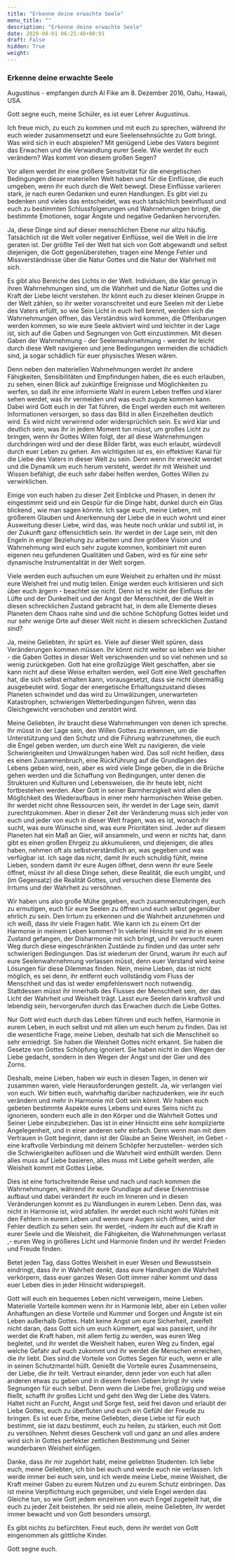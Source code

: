 ```yaml
---
title: "Erkenne deine erwachte Seele"
menu_title: ""
description: "Erkenne deine erwachte Seele"
date: 2020-08-01 06:25:48+00:91
draft: False
hidden: True
weight:
---
```

### Erkenne deine erwachte Seele

Augustinus - empfangen durch Al Fike am 8. Dezember 2016, Oahu, Hawaii, USA.

Gott segne euch, meine Schüler, es ist euer Lehrer Augustinus.

Ich freue mich, zu euch zu kommen und mit euch zu sprechen, während ihr euch wieder zusammensetzt und eure Seelensehnsüchte zu Gott bringt. Was wird sich in euch abspielen? Mit genügend Liebe des Vaters beginnt das Erwachen und die Verwandlung eurer Seele. Wie werdet ihr euch verändern? Was kommt von diesem großen Segen?  

Vor allem werdet ihr eine größere Sensitivität für die energetischen Bedingungen dieser materiellen Welt haben und für die Einflüsse, die euch umgeben, wenn ihr euch durch die Welt bewegt. Diese Einflüsse variieren stark, je nach euren Gedanken und euren Handlungen. Es gibt viel zu bedenken und vieles das entscheidet, was euch tatsächlich beeinflusst und euch zu bestimmten Schlussfolgerungen und Wahrnehmungen bringt, die bestimmte Emotionen, sogar Ängste und negative Gedanken hervorrufen.  

Ja, diese Dinge sind auf dieser menschlichen Ebene nur allzu häufig. Tatsächlich ist die Welt voller negativer Einflüsse, weil die Welt in die Irre geraten ist. Der größte Teil der Welt hat sich von Gott abgewandt und selbst diejenigen, die Gott gegenüberstehen, tragen eine Menge Fehler und Missverständnisse über die Natur Gottes und die Natur der Wahrheit mit sich.  

Es gibt also Bereiche des Lichts in der Welt. Individuen, die klar genug in ihren Wahrnehmungen sind, um die Wahrheit und die Natur Gottes und die Kraft der Liebe leicht verstehen. Ihr könnt euch zu dieser kleinen Gruppe in der Welt zählen, so ihr weiter voranschreitet und eure Seelen mit der Liebe des Vaters erfüllt, so wie Sein Licht in euch hell brennt, werden sich die Wahrnehmungen öffnen, das Verständnis wird kommen, die Offenbarungen werden kommen, so wie eure Seele aktiviert wird und leichter in der Lage ist, sich auf die Gaben und Segnungen von Gott einzustimmen. Mit diesen Gaben der Wahrnehmung - der Seelenwahrnehmung - werdet ihr leicht durch diese Welt navigieren und jene Bedingungen vermeiden die schädlich sind, ja sogar schädlich für euer physisches Wesen wären.  

Denn neben den materiellen Wahrnehmungen werdet ihr andere Fähigkeiten, Sensibilitäten und Empfindungen haben, die es euch erlauben, zu sehen, einen Blick auf zukünftige Ereignisse und Möglichkeiten zu werfen, so daß ihr eine informierte Wahl in eurem Leben treffen und klarer sehen werdet, was ihr vermeiden und was euch zugute kommen kann. Dabei wird Gott euch in der Tat führen, die Engel werden euch mit weiteren Informationen versorgen, so dass das Bild in allen Einzelheiten deutlich wird. Es wird nicht verwirrend oder widersprüchlich sein. Es wird klar und deutlich sein, was ihr in jedem Moment tun müsst, um großes Licht zu bringen, wenn ihr Gottes Willen folgt, der all diese Wahrnehmungen durchdringen wird und der diese Bilder färbt, was euch erlaubt, würdevoll durch euer Leben zu gehen. Am wichtigsten ist es, ein effektiver Kanal für die Liebe des Vaters in dieser Welt zu sein. Denn wenn ihr erweckt werdet und die Dynamik um euch herum versteht, werdet ihr mit Weisheit und Wissen befähigt, die euch sehr dabei helfen werden, Gottes Willen zu verwirklichen.  

Einige von euch haben zu dieser Zeit Einblicke und Phasen, in denen ihr eingestimmt seid und ein Gespür für die Dinge habt, dunkel durch ein Glas blickend , wie man sagen könnte. Ich sage euch, meine Lieben, mit größerem Glauben und Anerkennung der Liebe die in euch wohnt und einer Ausweitung dieser Liebe, wird das, was heute noch unklar und subtil ist, in der Zukunft ganz offensichtlich sein. Ihr werdet in der Lage sein, mit den Engeln in enger Beziehung zu arbeiten und ihre größere Vision und Wahrnehmung wird euch sehr zugute kommen, kombiniert mit euren eigenen neu gefundenen Qualitäten und Gaben, wird es für eine sehr dynamische Instrumentalität in der Welt sorgen.  

Viele werden euch aufsuchen um eure Weisheit zu erhalten und ihr müsst eure Weisheit frei und mutig teilen. Einige werden euch kritisieren und sich über euch ärgern - beachtet sie nicht. Denn ist es nicht der Einfluss der Lüfte und der Dunkelheit und der Angst der Menschheit, der die Welt in diesen schrecklichen Zustand gebracht hat, in dem alle Elemente dieses Planeten dem Chaos nahe sind und die schöne Schöpfung Gottes leidet und nur sehr wenige Orte auf dieser Welt nicht in diesem schrecklichen Zustand sind?  

Ja, meine Geliebten, ihr spürt es. Viele auf dieser Welt spüren, dass Veränderungen kommen müssen. Ihr könnt nicht weiter so leben wie bisher - die Gaben Gottes in dieser Welt verschwenden und so viel nehmen und so wenig zurückgeben. Gott hat eine großzügige Welt geschaffen, aber sie kann nicht auf diese Weise erhalten werden, weil Gott eine Welt geschaffen hat, die sich selbst erhalten kann, vorausgesetzt, dass sie nicht übermäßig ausgebeutet wird. Sogar der energetische Erhaltungszustand dieses Planeten schwindet und das wird zu Umwälzungen, unerwarteten Katastrophen, schwierigen Wetterbedingungen führen, wenn das Gleichgewicht verschoben und zerstört wird.  

Meine Geliebten, ihr braucht diese Wahrnehmungen von denen ich spreche. Ihr müsst in der Lage sein, den Willen Gottes zu erkennen, um die Unterstützung und den Schutz und die Führung wahrzunehmen, die euch die Engel geben werden, um durch eine Welt zu navigieren, die viele Schwierigkeiten und Umwälzungen haben wird. Das soll nicht heißen, dass es einen Zusammenbruch, eine Rückführung auf die Grundlagen des Lebens geben wird, nein, aber es wird viele Dinge geben, die in die Brüche gehen werden und die Schaffung von Bedingungen, unter denen die Strukturen und Kulturen und Lebensweisen, die ihr heute lebt, nicht fortbestehen werden. Aber Gott in seiner Barmherzigkeit wird allen die Möglichkeit des Wiederaufbaus in einer mehr harmonischen Weise geben. Ihr werdet nicht ohne Ressourcen sein, ihr werdet in der Lage sein, damit zurechtzukommen. Aber in dieser Zeit der Veränderung muss sich jeder von euch und jeder von euch in dieser Welt fragen, was es ist, wonach ihr sucht, was eure Wünsche sind, was eure Prioritäten sind. Jeder auf diesem Planeten hat ein Maß an Gier, will ansammeln, und wenn er nichts hat, dann gibt es einen großen Ehrgeiz zu akkumulieren, und diejenigen, die alles haben, nehmen oft als selbstverständlich an, was gegeben und was verfügbar ist. Ich sage das nicht, damit ihr euch schuldig fühlt, meine Lieben, sondern damit ihr eure Augen öffnet, denn wenn ihr eure Seele öffnet, müsst ihr all diese Dinge sehen, diese Realität, die euch umgibt, und (im Gegensatz) die Realität Gottes, und versuchen diese Elemente des Irrtums und der Wahrheit zu versöhnen.  

Wir haben uns also große Mühe gegeben, euch zusammenzubringen, euch zu ermutigen, euch für eure Seelen zu öffnen und euch selbst gegenüber ehrlich zu sein. Den Irrtum zu erkennen und die Wahrheit anzunehmen und ich weiß, dass ihr viele Fragen habt. Wie kann ich zu einem Ort der Harmonie in meinem Leben kommen? In vielerlei Hinsicht seid ihr in einem Zustand gefangen, der Disharmonie mit sich bringt, und ihr versucht euren Weg durch diese eingeschränkten Zustände zu finden und das unter sehr schwierigen Bedingungen. Das ist wiederum der Grund, warum ihr euch auf eure Seelenwahrnehmung verlassen müsst, denn euer Verstand wird keine Lösungen für diese Dilemmas finden. Nein, meine Lieben, das ist nicht möglich, es sei denn, ihr entfernt euch vollständig vom Fluss der Menschheit und das ist weder empfehlenswert noch notwendig. Stattdessen müsst ihr innerhalb des Flusses der Menschheit sein, der das Licht der Wahrheit und Weisheit trägt. Lasst eure Seelen darin kraftvoll und lebendig sein, hervorgerufen durch das Erwachen durch die Liebe Gottes.  

Nur Gott wird euch durch das Leben führen und euch helfen, Harmonie in eurem Leben, in euch selbst und mit allen um euch herum zu finden. Das ist die wesentliche Frage, meine Lieben, deshalb hat sich die Menschheit so sehr erniedrigt. Sie haben die Weisheit Gottes nicht erkannt. Sie haben die Gesetze von Gottes Schöpfung ignoriert. Sie haben nicht in den Wegen der Liebe gedacht, sondern in den Wegen der Angst und der Gier und des Zorns.  

Deshalb, meine Lieben, haben wir euch in diesen Tagen, in denen wir zusammen waren, viele Herausforderungen gestellt. Ja, wir verlangen viel von euch. Wir bitten euch, wahrhaftig darüber nachzudenken, wie ihr euch verändern und mehr in Harmonie mit Gott sein könnt. Wir haben euch gebeten bestimmte Aspekte eures Lebens und eures Seins nicht zu ignorieren, sondern euch alle in den Körper und die Wahrheit Gottes und Seiner Liebe einzubeziehen. Das ist in einer Hinsicht eine sehr komplizierte Angelegenheit, und in einer anderen sehr einfach. Denn wenn man mit dem Vertrauen in Gott beginnt, dann ist der Glaube an Seine Weisheit, im Gebet - eine kraftvolle Verbindung mit deinem Schöpfer herzustellen- werden sich die Schwierigkeiten auflösen und die Wahrheit wird enthüllt werden. Denn alles muss auf Liebe basieren, alles muss mit Liebe geheilt werden, alle Weisheit kommt mit Gottes Liebe.  

Dies ist eine fortschreitende Reise und nach und nach kommen die Wahrnehmungen, während ihr eure Grundlage auf diese Erkenntnisse aufbaut und dabei verändert ihr euch im Inneren und in diesen Veränderungen kommt es zu Wandlungen in eurem Leben. Denn das, was nicht in Harmonie ist, wird abfallen. Ihr werdet euch nicht wohl fühlen mit den Fehlern in eurem Leben und wenn eure Augen sich öffnen, wird der Fehler deutlich zu sehen sein. Ihr werdet,  -indem ihr euch auf die Kraft in eurer Seele und die Weisheit, die Fähigkeiten, die Wahrnehmungen verlasst ,- euren Weg in größeres Licht und Harmonie finden und ihr werdet Frieden und Freude finden.  

Betet jeden Tag, dass Gottes Weisheit in euer Wesen und Bewusstsein eindringt, dass ihr in Wahrheit denkt, dass eure Handlungen die Wahrheit verkörpern, dass euer ganzes Wesen Gott immer näher kommt und dass euer Leben dies in jeder Hinsicht widerspiegelt.  

Gott will euch ein bequemes Leben nicht verweigern, meine Lieben. Materielle Vorteile kommen wenn ihr in Harmonie lebt, aber ein Leben voller Anhaftungen an diese Vorteile und Kummer und Sorgen und Ängste ist ein Leben außerhalb Gottes. Habt keine Angst um eure Sicherheit, zweifelt nicht daran, dass Gott sich um euch kümmert, egal was passiert, und ihr werdet die Kraft haben, mit allem fertig zu werden, was euren Weg begleitet, und ihr werdet die Weisheit haben, euren Weg zu finden, egal welche Gefahr auf euch zukommt und ihr werdet die Menschen erreichen, die ihr liebt. Dies sind die Vorteile von Gottes Segen für euch, wenn er alle in seinen Schutzmantel hüllt. Genießt die Vorteile eures Zusammenseins, der Liebe, die ihr teilt. Vertraut einander, denn jeder von euch hat allen anderen etwas zu geben und in diesem freien Geben bringt ihr viele Segnungen für euch selbst. Denn wenn die Liebe frei, großzügig und weise fließt, schafft ihr großes Licht und geht den Weg der Liebe des Vaters. Haltet nicht an Furcht, Angst und Sorge fest, seid frei davon und erlaubt der Liebe Gottes, euch zu überfluten und euch ein Gefühl der Freude zu bringen. Es ist euer Erbe, meine Geliebten, diese Liebe ist für euch bestimmt, sie ist dazu bestimmt, euch zu heilen, zu stärken, euch mit Gott zu versöhnen. Nehmt dieses Geschenk voll und ganz an und alles andere wird sich in Gottes perfekter zeitlichen Bestimmung und Seiner wunderbaren Weisheit einfügen.  

Danke, dass ihr mir zugehört habt, meine geliebten Studenten. Ich liebe euch, meine Geliebten, ich bin bei euch und werde euch nie verlassen. Ich werde immer bei euch sein, und ich werde meine Liebe, meine Weisheit, die Kraft meiner Gaben zu eurem Nutzen und zu eurem Schutz einbringen. Das ist meine Verpflichtung euch gegenüber, und viele Engel werden das Gleiche tun, so wie Gott jedem einzelnen von euch Engel zugeteilt hat, die euch zu jeder Zeit beistehen. Ihr seid nie allein, meine Geliebten, ihr werdet immer bewacht und von Gott besonders umsorgt.

Es gibt nichts zu befürchten. Freut euch, denn ihr werdet von Gott eingenommen als göttliche Kinder.

Gott segne euch.
